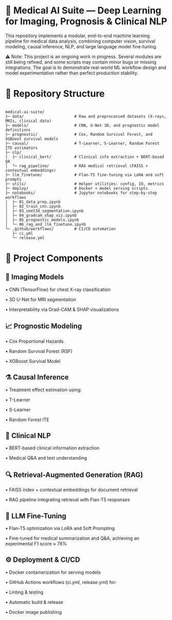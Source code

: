# 🧠 Medical AI Suite — Deep Learning for Imaging, Prognosis & Clinical NLP

This repository implements a modular, end-to-end machine learning pipeline for medical data analysis, combining computer vision, survival modeling, causal inference, NLP, and large language model fine-tuning.



⚠️ Note: This project is an ongoing work in progress. Several modules are still being refined, and some scripts may contain minor bugs or missing integrations.
The goal is to demonstrate real-world ML workflow design and model experimentation rather than perfect production stability.

# 📂 Repository Structure

``` text

medical-ai-suite/
├─ data/                      # Raw and preprocessed datasets (X-rays, MRIs, clinical data)
├─ models/                    # CNN, U-Net 3D, and prognostic model definitions
├─ prognostic/                # Cox, Random Survival Forest, and XGBoost survival models
├─ causal/                    # T-Learner, S-Learner, Random Forest ITE estimators
├─ nlp/
│  ├─ clinical_bert/          # Clinical info extraction + BERT-based QA
│  └─ rag_pipeline/           # RAG medical retrieval (FAISS + contextual embeddings)
├─ llm_finetune/              # Flan-T5 fine-tuning via LoRA and soft prompts
├─ utils/                     # Helper utilities: config, IO, metrics
├─ deploy/                    # Docker + model serving scripts
├─ notebooks/                 # Jupyter notebooks for step-by-step workflows
│  ├─ 01_data_prep.ipynb
│  ├─ 02_train_cnn.ipynb
│  ├─ 03_unet3d_segmentation.ipynb
│  ├─ 04_gradcam_shap_viz.ipynb
│  ├─ 05_prognostic_models.ipynb
│  └─ 06_rag_and_llm_finetune.ipynb
└─ .github/workflows/         # CI/CD automation
   ├─ ci.yml
   └─ release.yml

   ```

# 🧩 Project Components

## 🩻 Imaging Models

• CNN (TensorFlow) for chest X-ray classification

• 3D U-Net for MRI segmentation

• Interpretability via Grad-CAM & SHAP visualizations

## 📈 Prognostic Modeling

• Cox Proportional Hazards

• Random Survival Forest (RSF)

• XGBoost Survival Model

## ⚗️ Causal Inference

• Treatment effect estimation using:

• T-Learner

• S-Learner

• Random Forest ITE

## 💬 Clinical NLP

• BERT-based clinical information extraction

• Medical Q&A and text understanding

## 🔍 Retrieval-Augmented Generation (RAG)

• FAISS index + contextual embeddings for document retrieval

• RAG pipeline integrating retrieval with Flan-T5 responses

## 🧠 LLM Fine-Tuning

• Flan-T5 optimization via LoRA and Soft Prompting

• Fine-tuned for medical summarization and Q&A, achieving an experimental F1 score ≈ 78%

## ⚙️ Deployment & CI/CD

• Docker containerization for serving models

• GitHub Actions workflows (ci.yml, release.yml) for:

• Linting & testing

• Automatic build & release

• Docker image publishing